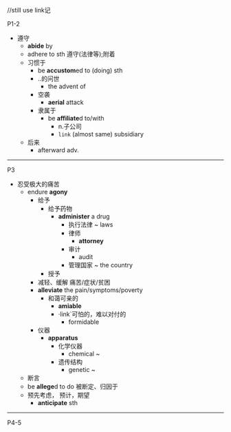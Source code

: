 //still use link记

P1-2
- 遵守
  - **abide** by
  - adhere to sth 遵守(法律等);附着
  - 习惯于
    - be **accustom**ed to (doing) sth
    -  ..的问世  
       - the advent of
    - 空袭
       - **aerial** attack
     -  隶属于
        - be **affiliate**d to/with
          - n.子公司
          - `link` (almost same) subsidiary
  - 后来
     - afterward adv.
---
P3
- 忍受极大的痛苦
  - endure **agony**
    - 给予
      - 给予药物
        - **administer** a drug
          -  执行法律 ~ laws
            - 律师
              - **attorney**
            - 审计
              - audit   
          -  管理国家 ~ the country
      -  授予
    -  减轻、缓解 痛苦/症状/贫困
      - **alleviate** the pain/symptoms/poverty
        - 和蔼可亲的
          - **amiable**
          - ·link`可怕的，难以对付的
            - formidable
      - 仪器
        - **apparatus**
          - 化学仪器
            - chemical ~
          - 遗传结构
            - genetic ~     
  -  断言
    - be **allege**d to do 被断定、归因于
  - 预先考虑， 预计，期望
    - **anticipate** sth
- --
P4-5
